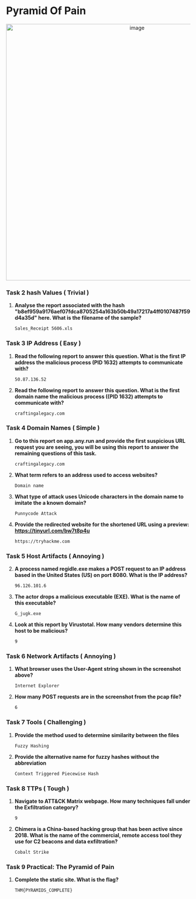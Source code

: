 # Pyramid Of Pain

<p align="center">
  <img title="image" src='https://tryhackme-images.s3.amazonaws.com/room-icons/ec7948465f169b0a00f13fda2711c909.png' width=700 />
</p>

### Task 2 hash Values ( Trivial )
1. **Analyse the report associated with the hash "b8ef959a9176aef07fdca8705254a163b50b49a17217a4ff0107487f59d4a35d" here. What is the filename of the sample?**
    ```
    Sales_Receipt 5606.xls
    ```

### Task 3 IP Address ( Easy )
1. **Read the following report to answer this question. What is the first IP address the malicious process (PID 1632) attempts to communicate with?**
    ```
    50.87.136.52
    ```

2. **Read the following report to answer this question. What is the first domain name the malicious process ((PID 1632) attempts to communicate with?**
    ```
    craftingalegacy.com
    ```

### Task 4 Domain Names ( Simple )
1. **Go to this report on app.any.run and provide the first suspicious URL request you are seeing, you will be using this report to answer the remaining questions of this task.**
    ```
    craftingalegacy.com
    ```

2. **What term refers to an address used to access websites?**
    ```
    Domain name
    ```

3. **What type of attack uses Unicode characters in the domain name to imitate the a known domain?**
    ```
    Punnycode Attack
    ```

4. **Provide the redirected website for the shortened URL using a preview: https://tinyurl.com/bw7t8p4u**
    ```
    https://tryhackme.com
    ```


### Task 5 Host Artifacts ( Annoying )
2. **A process named regidle.exe makes a POST request to an IP address based in the United States (US) on port 8080. What is the IP address?**
    ```
    96.126.101.6
    ```

3. **The actor drops a malicious executable (EXE). What is the name of this executable?**
    ```
    G_jugk.exe
    ```

4. **Look at this report by Virustotal. How many vendors determine this host to be malicious?**
    ```
    9
    ```

### Task 6 Network Artifacts ( Annoying )
1. **What browser uses the User-Agent string shown in the screenshot above?**
    ```
    Internet Explorer
    ```

2. **How many POST requests are in the screenshot from the pcap file?**
    ```
    6
    ```

### Task 7 Tools ( Challenging )
1. **Provide the method used to determine similarity between the files**
    ```
    Fuzzy Hashing
    ```

2. **Provide the alternative name for fuzzy hashes without the abbreviation**
    ```
    Context Triggered Piecewise Hash
    ```

### Task 8 TTPs ( Tough )
1. **Navigate to ATT&CK Matrix webpage. How many techniques fall under the Exfiltration category?**
    ```
    9
    ```

2. **Chimera is a China-based hacking group that has been active since 2018. What is the name of the commercial, remote access tool they use for C2 beacons and data exfiltration?**
    ```
    Cobalt Strike
    ```

### Task 9 Practical: The Pyramid of Pain
1. **Complete the static site. What is the flag?**
    ```
    THM{PYRAMIDS_COMPLETE}
    